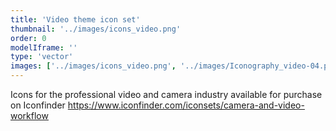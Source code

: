 ```yaml
---
title: 'Video theme icon set'
thumbnail: '../images/icons_video.png'
order: 0
modelIframe: ''
type: 'vector'
images: ['../images/icons_video.png', '../images/Iconography_video-04.png']
---
```


Icons for the professional video and
camera industry available for purchase on
Iconfinder
https://www.iconfinder.com/iconsets/camera-and-video-workflow

